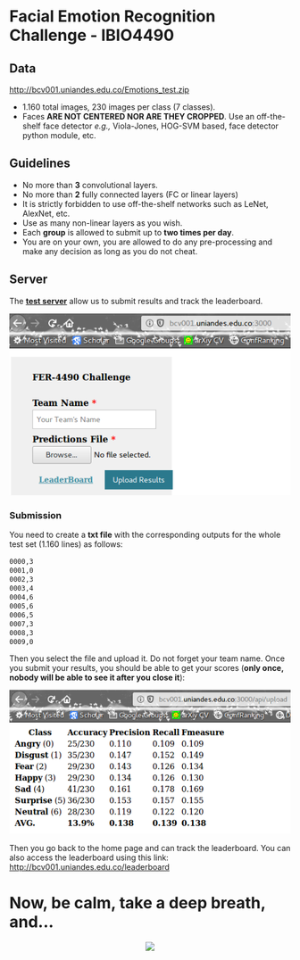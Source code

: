 # Facial Emotion Recognition Challenge - IBIO4490

## Data

http://bcv001.uniandes.edu.co/Emotions_test.zip

- 1.160 total images, 230 images per class (7 classes).
- Faces **ARE NOT CENTERED NOR ARE THEY CROPPED**. Use an off-the-shelf face detector *e.g.,* Viola-Jones, HOG-SVM based, face detector python module, etc.



## Guidelines

- No more than **3** convolutional layers.
- No more than **2** fully connected layers (FC or linear layers) 
- It is strictly forbidden to use off-the-shelf networks such as LeNet, AlexNet, etc. 
- Use as many non-linear layers as you wish.
- Each **group** is allowed to submit up to **two times per day**.
- You are on your own, you are allowed to do any pre-processing and make any decision as long as you do not cheat. 



## Server 

The [**test server**](http://bcv001.uniandes.edu.co:3000) allow us to submit results and track the leaderboard.

![](server.png)

### Submission

You need to create a **txt file** with the corresponding outputs for the whole test set (1.160 lines) as follows:

```
0000,3
0001,0
0002,3
0003,4
0004,6
0005,6
0006,5
0007,3
0008,3
0009,0
```

Then you select the file and upload it. Do not forget your team name. Once you submit your results, you should be able to get your scores (**only once, nobody will be able to see it after you close it**):

![](results.png)

Then you go back to the home page and can track the leaderboard. You can also access the leaderboard using this link: http://bcv001.uniandes.edu.co/leaderboard



# Now, be calm, take a deep breath, and... 

<p align="center"><img width="30%" src="https://spoilertime.com/wp-content/uploads/2017/08/Defenders-Ne.gif?raw=true" /></p>


